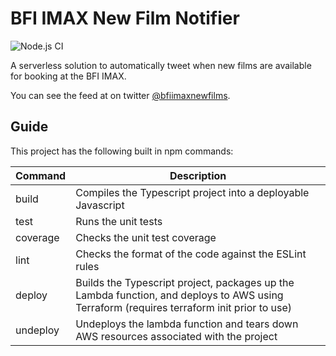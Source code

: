 # BFI IMAX New Film Notifier
![Node.js CI](https://github.com/jamesgawn/bfi-imax-new-film-notifier/workflows/Node.js%20CI/badge.svg?branch=master)

A serverless solution to automatically tweet when new films are available for booking at the BFI IMAX.

You can see the feed at on twitter [@bfiimaxnewfilms](https://twitter.com/bfiimaxnewfilms).
## Guide

This project has the following built in npm commands:

| Command | Description |
| --- | --- |
| build | Compiles the Typescript project into a deployable Javascript |
| test | Runs the unit tests |
| coverage | Checks the unit test coverage |
| lint | Checks the format of the code against the ESLint rules |
| deploy | Builds the Typescript project, packages up the Lambda function, and deploys to AWS using Terraform (requires terraform init prior to use) |
| undeploy | Undeploys the lambda function and tears down AWS resources associated with the project |
